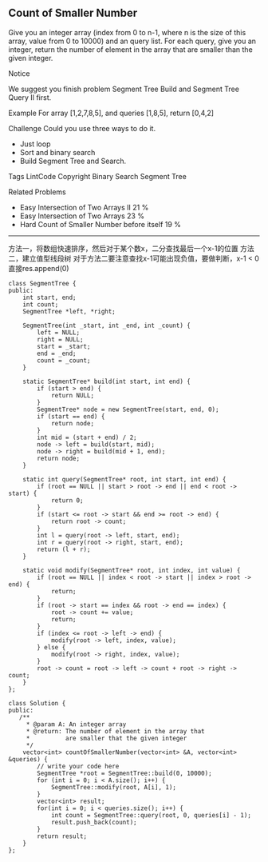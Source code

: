 ## Count of Smaller Number  ##

Give you an integer array (index from 0 to n-1, where n is the size of this array, value from 0 to 10000) and an query list. For each query, give you an integer, return the number of element in the array that are smaller than the given integer.

 Notice

We suggest you finish problem Segment Tree Build and Segment Tree Query II first.

Example
For array [1,2,7,8,5], and queries [1,8,5], return [0,4,2]

Challenge 
Could you use three ways to do it.

- Just loop
- Sort and binary search
- Build Segment Tree and Search.

Tags 
LintCode Copyright Binary Search Segment Tree

Related Problems 

- Easy Intersection of Two Arrays II 21 %
- Easy Intersection of Two Arrays 23 %
- Hard Count of Smaller Number before itself 19 %

----------
方法一，将数组快速排序，然后对于某个数x，二分查找最后一个x-1的位置
方法二，建立值型线段树
对于方法二要注意查找x-1可能出现负值，要做判断，x-1 < 0直接res.append(0)

	class SegmentTree {
	public:
	    int start, end;
	    int count;
	    SegmentTree *left, *right;
	
	    SegmentTree(int _start, int _end, int _count) {
	        left = NULL;
	        right = NULL;
	        start = _start;
	        end = _end;
	        count = _count;
	    }
	
	    static SegmentTree* build(int start, int end) {
	        if (start > end) {
	            return NULL;
	        }
	        SegmentTree* node = new SegmentTree(start, end, 0);
	        if (start == end) {
	            return node;
	        }
	        int mid = (start + end) / 2;
	        node -> left = build(start, mid);
	        node -> right = build(mid + 1, end);
	        return node;
	    }
	
	    static int query(SegmentTree* root, int start, int end) {
	        if (root == NULL || start > root -> end || end < root -> start) {
	            return 0;
	        }
	        if (start <= root -> start && end >= root -> end) {
	            return root -> count;
	        }
	        int l = query(root -> left, start, end);
	        int r = query(root -> right, start, end);
	        return (l + r);
	    }
	
	    static void modify(SegmentTree* root, int index, int value) {
	        if (root == NULL || index < root -> start || index > root -> end) {
	            return;
	        }
	        if (root -> start == index && root -> end == index) {
	            root -> count += value;
	            return;
	        }
	        if (index <= root -> left -> end) {
	            modify(root -> left, index, value);
	        } else {
	            modify(root -> right, index, value);
	        }
	        root -> count = root -> left -> count + root -> right -> count;
	    }
	};
	
	class Solution {
	public:
	   /**
	     * @param A: An integer array
	     * @return: The number of element in the array that 
	     *          are smaller that the given integer
	     */
	    vector<int> countOfSmallerNumber(vector<int> &A, vector<int> &queries) {
	        // write your code here
	        SegmentTree *root = SegmentTree::build(0, 10000);
	        for (int i = 0; i < A.size(); i++) {
	            SegmentTree::modify(root, A[i], 1);
	        }
	        vector<int> result;
	        for(int i = 0; i < queries.size(); i++) {
	            int count = SegmentTree::query(root, 0, queries[i] - 1);
	            result.push_back(count);
	        }
	        return result;
	    }
	};